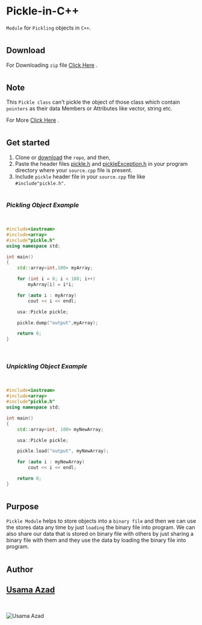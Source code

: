 # Pickle-in-C++
```Module``` for ```Pickling``` objects in ```C++```.

#
## Download
For Downloading `zip` file [Click Here](https://github.com/Usama-Azad/Pickle-in-Cpp/archive/master.zip) .

#
## Note
This ```Pickle class``` can't pickle the object of those class which contain `pointers` as their data Members or Attributes like vector, string etc. 

For More [Click Here](https://www.geeksforgeeks.org/serialize-deserialize-binary-tree/amp/) .
#


## Get started
1. Clone or [download](https://github.com/Usama-Azad/Pickle-in-Cpp/archive/master.zip)
the ```repo```, and then,
2. Paste the header files [pickle.h](https://github.com/Usama-Azad/Pickle-in-Cpp/blob/master/pickle.h) and [pickleException.h](https://github.com/Usama-Azad/Pickle-in-Cpp/blob/master/pickleException.h) in your program directory where your ```source.cpp``` file is present.
3. Include ```pickle``` header file in your ```source.cpp``` file like ```#include"pickle.h"```.
<br/><br/>

### *Pickling Object Example*
<br/>

``` cpp
#include<iostream>
#include<array>
#include"pickle.h"
using namespace std;

int main()
{
    std::array<int,100> myArray;

    for (int i = 0; i < 100; i++)
        myArray[i] = i*i;

    for (auto i : myArray)
        cout << i << endl;

    usa::Pickle pickle;

    pickle.dump("output",myArray);

    return 0;
}
```

<br/>

### *Unpickling Object Example*

<br/>

``` cpp
#include<iostream>
#include<array>
#include"pickle.h"
using namespace std;

int main()
{
    std::array<int, 100> myNewArray;

    usa::Pickle pickle;

    pickle.load("output", myNewArray);

    for (auto i : myNewArray)
        cout << i << endl;

    return 0;
}
```
#
## Purpose

```Pickle Module``` helps to store objects into a `binary file` and then we can use the stores data any time by just `loading` the binary file into program. We can also share our data that is stored on binary file with others by just sharing a binary file with them and they use the data by loading the binary file into program.

#
## Author
## [Usama Azad](https://github.com/Usama-Azad/)
<br/>

![Usama Azad](https://avatars1.githubusercontent.com/u/68641880?s=400&u=36a8f07494dc385f817b1767ee2c64717a5a9d2c&v=4)
